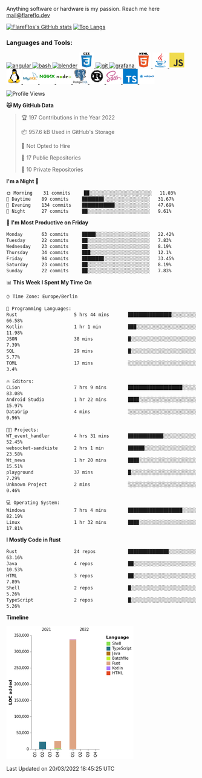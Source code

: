 Anything software or hardware is my passion.
Reach me here <a href="mailto:mail@flareflo.dev">mail@flareflo.dev</a>

[![FlareFlos's GitHub stats](https://github-readme-stats.vercel.app/api?username=FlareFlo&show_icons=true&theme=github_dark)](https://github.com/FlareFlo/github-readme-stats)
[![Top Langs](https://github-readme-stats.vercel.app/api/top-langs/?username=FlareFlo&langs_count=10&layout=compact&theme=github_dark)](https://github.com/FlareFlo/github-readme-stats)

<h3 align="left">Languages and Tools:</h3>
<div align="left"> 
    <a href="https://angular.io" target="_blank" rel="noreferrer"><img src="https://angular.io/assets/images/logos/angular/angular.svg" alt="angular" width="40" height="40"/> </a> 
    <a href="https://www.gnu.org/software/bash/" target="_blank" rel="noreferrer"> <img src="https://www.vectorlogo.zone/logos/gnu_bash/gnu_bash-icon.svg" alt="bash" width="40" height="40"/> </a> 
    <a href="https://www.blender.org/" target="_blank" rel="noreferrer"> <img src="https://download.blender.org/branding/community/blender_community_badge_white.svg" alt="blender" width="40" height="40"/></a> 
    <a href="https://www.w3schools.com/css/" target="_blank" rel="noreferrer"> <img src="https://raw.githubusercontent.com/devicons/devicon/master/icons/css3/css3-original-wordmark.svg" alt="css3" width="40" height="40"/> </a> 
    <a href="https://git-scm.com/" target="_blank" rel="noreferrer"> <img src="https://www.vectorlogo.zone/logos/git-scm/git-scm-icon.svg" alt="git" width="40" height="40"/> </a> 
    <a href="https://grafana.com" target="_blank" rel="noreferrer"> <img src="https://www.vectorlogo.zone/logos/grafana/grafana-icon.svg" alt="grafana" width="40" height="40"/> </a> 
    <a href="https://www.w3.org/html/" target="_blank" rel="noreferrer"> <img src="https://raw.githubusercontent.com/devicons/devicon/master/icons/html5/html5-original-wordmark.svg" alt="html5" width="40" height="40"/> </a> 
    <a href="https://www.java.com" target="_blank" rel="noreferrer"> <img src="https://raw.githubusercontent.com/devicons/devicon/master/icons/java/java-original.svg" alt="java" width="40" height="40"/> </a> 
    <a href="https://developer.mozilla.org/en-US/docs/Web/JavaScript" target="_blank" rel="noreferrer"> <img src="https://raw.githubusercontent.com/devicons/devicon/master/icons/javascript/javascript-original.svg" alt="javascript" width="40" height="40"/> </a> 
    <a href="https://www.linux.org/" target="_blank" rel="noreferrer"> <img src="https://raw.githubusercontent.com/devicons/devicon/master/icons/linux/linux-original.svg" alt="linux" width="40" height="40"/> </a> 
    <a href="https://www.mysql.com/" target="_blank" rel="noreferrer"> <img src="https://raw.githubusercontent.com/devicons/devicon/master/icons/mysql/mysql-original-wordmark.svg" alt="mysql" width="40" height="40"/> </a> 
    <a href="https://www.nginx.com" target="_blank" rel="noreferrer"> <img src="https://raw.githubusercontent.com/devicons/devicon/master/icons/nginx/nginx-original.svg" alt="nginx" width="40" height="40"/> </a> 
    <a href="https://nodejs.org" target="_blank" rel="noreferrer"> <img src="https://raw.githubusercontent.com/devicons/devicon/master/icons/nodejs/nodejs-original-wordmark.svg" alt="nodejs" width="40" height="40"/> </a> 
    <a href="https://www.postgresql.org" target="_blank" rel="noreferrer"> <img src="https://raw.githubusercontent.com/devicons/devicon/master/icons/postgresql/postgresql-original-wordmark.svg" alt="postgresql" width="40" height="40"/> </a> 
    <a href="https://www.rust-lang.org" target="_blank" rel="noreferrer"> <img src="https://raw.githubusercontent.com/devicons/devicon/master/icons/rust/rust-plain.svg" alt="rust" width="40" height="40"/> </a> 
    <a href="https://sass-lang.com" target="_blank" rel="noreferrer"> <img src="https://raw.githubusercontent.com/devicons/devicon/master/icons/sass/sass-original.svg" alt="sass" width="40" height="40"/> </a> 
    <a href="https://www.typescriptlang.org/" target="_blank" rel="noreferrer"> <img src="https://raw.githubusercontent.com/devicons/devicon/master/icons/typescript/typescript-original.svg" alt="typescript" width="40" height="40"/> </a> 
    <a href="https://webpack.js.org" target="_blank" rel="noreferrer"> <img src="https://raw.githubusercontent.com/devicons/devicon/d00d0969292a6569d45b06d3f350f463a0107b0d/icons/webpack/webpack-original-wordmark.svg" alt="webpack" width="40" height="40"/> </a> 
</div>

<!--START_SECTION:waka-->
![Profile Views](http://img.shields.io/badge/Profile%20Views-0-blue)

**🐱 My GitHub Data** 

> 🏆 197 Contributions in the Year 2022
 > 
> 📦 957.6 kB Used in GitHub's Storage 
 > 
> 🚫 Not Opted to Hire
 > 
> 📜 17 Public Repositories 
 > 
> 🔑 10 Private Repositories  
 > 
**I'm a Night 🦉** 

```text
🌞 Morning    31 commits     ██░░░░░░░░░░░░░░░░░░░░░░░   11.03% 
🌆 Daytime    89 commits     ████████░░░░░░░░░░░░░░░░░   31.67% 
🌃 Evening    134 commits    ████████████░░░░░░░░░░░░░   47.69% 
🌙 Night      27 commits     ██░░░░░░░░░░░░░░░░░░░░░░░   9.61%

```
📅 **I'm Most Productive on Friday** 

```text
Monday       63 commits     █████░░░░░░░░░░░░░░░░░░░░   22.42% 
Tuesday      22 commits     ██░░░░░░░░░░░░░░░░░░░░░░░   7.83% 
Wednesday    23 commits     ██░░░░░░░░░░░░░░░░░░░░░░░   8.19% 
Thursday     34 commits     ███░░░░░░░░░░░░░░░░░░░░░░   12.1% 
Friday       94 commits     ████████░░░░░░░░░░░░░░░░░   33.45% 
Saturday     23 commits     ██░░░░░░░░░░░░░░░░░░░░░░░   8.19% 
Sunday       22 commits     ██░░░░░░░░░░░░░░░░░░░░░░░   7.83%

```


📊 **This Week I Spent My Time On** 

```text
⌚︎ Time Zone: Europe/Berlin

💬 Programming Languages: 
Rust                     5 hrs 44 mins       ████████████████░░░░░░░░░   66.58% 
Kotlin                   1 hr 1 min          ███░░░░░░░░░░░░░░░░░░░░░░   11.98% 
JSON                     38 mins             █░░░░░░░░░░░░░░░░░░░░░░░░   7.39% 
SQL                      29 mins             █░░░░░░░░░░░░░░░░░░░░░░░░   5.77% 
TOML                     17 mins             ░░░░░░░░░░░░░░░░░░░░░░░░░   3.4%

🔥 Editors: 
CLion                    7 hrs 9 mins        ████████████████████░░░░░   83.08% 
Android Studio           1 hr 22 mins        ████░░░░░░░░░░░░░░░░░░░░░   15.97% 
DataGrip                 4 mins              ░░░░░░░░░░░░░░░░░░░░░░░░░   0.96%

🐱‍💻 Projects: 
WT_event_handler         4 hrs 31 mins       █████████████░░░░░░░░░░░░   52.45% 
websocket-sandkiste      2 hrs 1 min         ██████░░░░░░░░░░░░░░░░░░░   23.58% 
Wt_news                  1 hr 20 mins        ████░░░░░░░░░░░░░░░░░░░░░   15.51% 
playground               37 mins             █░░░░░░░░░░░░░░░░░░░░░░░░   7.29% 
Unknown Project          2 mins              ░░░░░░░░░░░░░░░░░░░░░░░░░   0.46%

💻 Operating System: 
Windows                  7 hrs 4 mins        ████████████████████░░░░░   82.19% 
Linux                    1 hr 32 mins        ████░░░░░░░░░░░░░░░░░░░░░   17.81%

```

**I Mostly Code in Rust** 

```text
Rust                     24 repos            ███████████████░░░░░░░░░░   63.16% 
Java                     4 repos             ██░░░░░░░░░░░░░░░░░░░░░░░   10.53% 
HTML                     3 repos             ██░░░░░░░░░░░░░░░░░░░░░░░   7.89% 
Shell                    2 repos             █░░░░░░░░░░░░░░░░░░░░░░░░   5.26% 
TypeScript               2 repos             █░░░░░░░░░░░░░░░░░░░░░░░░   5.26%

```


**Timeline**

![Chart not found](https://raw.githubusercontent.com/FlareFlo/FlareFlo/main/charts/bar_graph.png) 


 Last Updated on 20/03/2022 18:45:25 UTC
<!--END_SECTION:waka-->
